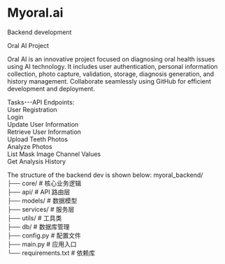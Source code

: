 # Myoral.ai
Backend development

Oral AI Project

Oral AI is an innovative project focused on diagnosing oral health issues using AI technology. It includes user authentication, personal information collection, photo capture, validation, storage, diagnosis generation, and history management. Collaborate seamlessly using GitHub for efficient development and deployment.

Tasks---API Endpoints:<br>
User Registration<br>
Login<br>
Update User Information<br>
Retrieve User Information<br>
Upload Teeth Photos<br>
Analyze Photos<br>
List Mask Image Channel Values<br>
Get Analysis History<br>

The structure of the backend dev is shown below:
myoral_backend/<br>
├── core/                  # 核心业务逻辑<br>
├── api/                   # API 路由层<br>
├── models/                # 数据模型<br>
├── services/              # 服务层<br>
├── utils/                 # 工具类 <br>
├── db/                    # 数据库管理 <br>
├── config.py               # 配置文件 <br>
├── main.py                 # 应用入口 <br>
└── requirements.txt        # 依赖库 <br>

